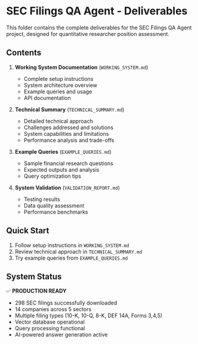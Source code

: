 # SEC Filings QA Agent - Deliverables

This folder contains the complete deliverables for the SEC Filings QA Agent project, designed for quantitative researcher position assessment.

## Contents

1. **Working System Documentation** (`WORKING_SYSTEM.md`)
   - Complete setup instructions
   - System architecture overview
   - Example queries and usage
   - API documentation

2. **Technical Summary** (`TECHNICAL_SUMMARY.md`)
   - Detailed technical approach
   - Challenges addressed and solutions
   - System capabilities and limitations
   - Performance analysis and trade-offs

3. **Example Queries** (`EXAMPLE_QUERIES.md`)
   - Sample financial research questions
   - Expected outputs and analysis
   - Query optimization tips

4. **System Validation** (`VALIDATION_REPORT.md`)
   - Testing results
   - Data quality assessment
   - Performance benchmarks

## Quick Start

1. Follow setup instructions in `WORKING_SYSTEM.md`
2. Review technical approach in `TECHNICAL_SUMMARY.md`
3. Try example queries from `EXAMPLE_QUERIES.md`

## System Status

✅ **PRODUCTION READY**
- 298 SEC filings successfully downloaded
- 14 companies across 5 sectors
- Multiple filing types (10-K, 10-Q, 8-K, DEF 14A, Forms 3,4,5)
- Vector database operational
- Query processing functional
- AI-powered answer generation active

